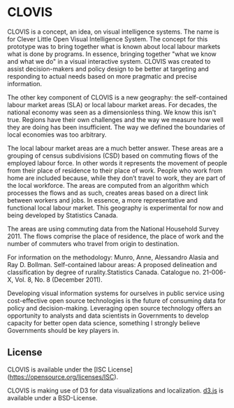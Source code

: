 # CLOVIS

CLOVIS is a concept, an idea, on visual intelligence systems. The name is for Clever Little Open Visual Intelligence System. The concept for this prototype was to bring together what is known about local labour markets  what is done by programs. In essence, bringing together "what we know and what we do" in a visual interactive system. CLOVIS was created to assist decision-makers and policy design to be better at targeting and responding to actual needs based on more pragmatic and precise information.

The other key component of CLOVIS is a new geography: the self-contained labour market areas (SLA) or local labour market areas. For decades, the national economy was seen as a dimensionless thing. We know this isn't true. Regions have their own challenges and the way we measure how well they are doing has been insufficient. The way we defined the boundaries of local economies was too arbitrary.

The local labour market areas are a much better answer. These areas are a grouping of census subdivisions (CSD) based on commuting flows of the employed labour force. In other words it represents the movement of people from their place of residence to their place of work. People who work from home are included because, while they don’t travel to work, they are part of the local workforce. The areas are computed from an algorithm which processes the flows and as such, creates areas based on a direct link between workers and jobs. In essence, a more representative and functional local labour market. This geography is experimental for now and being developed by Statistics Canada.

The areas are using commuting data from the National Household Survey 2011. The flows comprise the place of residence, the place of work and the number of commuters who travel from origin to destination.

For information on the methodology: Munro, Anne, Alessandro Alasia and Ray D. Bollman. Self-contained labour areas: A proposed delineation and classification by degree of rurality.Statistics Canada. Catalogue no. 21-006-X, Vol. 8, No. 8 (December 2011).

Developing visual information systems for ourselves in public service using cost-effective open source technologies is the future of consuming data for policy and decision-making. Leveraging open source technology offers an opportunity to analysts and data scientists in Governments to develop capacity for better open data science, something I strongly believe Governments should be key players in.

## License

CLOVIS is available under the [ISC License] (https://opensource.org/licenses/ISC).

CLOVIS is making use of D3 for data visualizations and localization. [d3.js](http://d3js.org/) is available under a BSD-License.